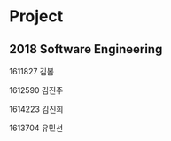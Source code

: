 # Project
2018 Software Engineering
-------------------------


1611827 김봄

1612590 김진주

1614223 김진희

1613704 유민선
